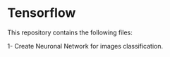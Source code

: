 # Tensorflow
This repository contains the following files:

  1- Create Neuronal Network for images classification.
